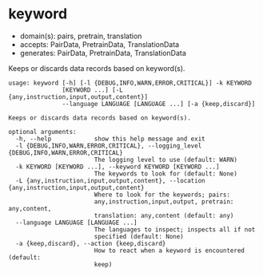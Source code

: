 # keyword

* domain(s): pairs, pretrain, translation
* accepts: PairData, PretrainData, TranslationData
* generates: PairData, PretrainData, TranslationData

Keeps or discards data records based on keyword(s).

```
usage: keyword [-h] [-l {DEBUG,INFO,WARN,ERROR,CRITICAL}] -k KEYWORD
               [KEYWORD ...] [-L {any,instruction,input,output,content}]
               --language LANGUAGE [LANGUAGE ...] [-a {keep,discard}]

Keeps or discards data records based on keyword(s).

optional arguments:
  -h, --help            show this help message and exit
  -l {DEBUG,INFO,WARN,ERROR,CRITICAL}, --logging_level {DEBUG,INFO,WARN,ERROR,CRITICAL}
                        The logging level to use (default: WARN)
  -k KEYWORD [KEYWORD ...], --keyword KEYWORD [KEYWORD ...]
                        The keywords to look for (default: None)
  -L {any,instruction,input,output,content}, --location {any,instruction,input,output,content}
                        Where to look for the keywords; pairs:
                        any,instruction,input,output, pretrain: any,content,
                        translation: any,content (default: any)
  --language LANGUAGE [LANGUAGE ...]
                        The languages to inspect; inspects all if not
                        specified (default: None)
  -a {keep,discard}, --action {keep,discard}
                        How to react when a keyword is encountered (default:
                        keep)
```
